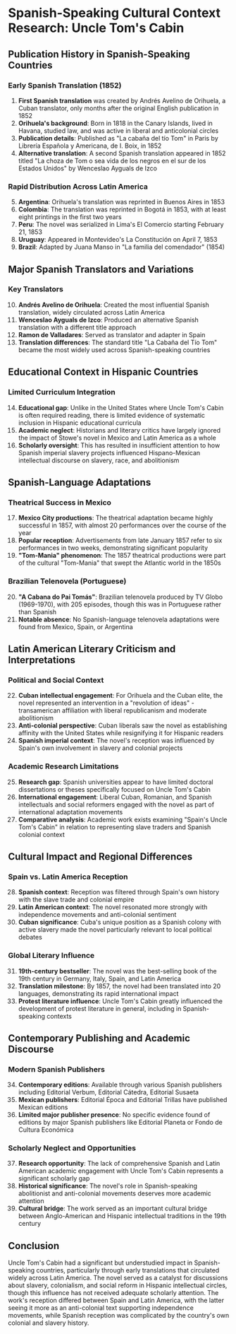 # Spanish-Speaking Cultural Context Research: Uncle Tom's Cabin

## Publication History in Spanish-Speaking Countries

### Early Spanish Translation (1852)
1. **First Spanish translation** was created by Andrés Avelino de Orihuela, a Cuban translator, only months after the original English publication in 1852
2. **Orihuela's background**: Born in 1818 in the Canary Islands, lived in Havana, studied law, and was active in liberal and anticolonial circles
3. **Publication details**: Published as "La cabaña del tío Tom" in Paris by Librería Española y Americana, de I. Boix, in 1852
4. **Alternative translation**: A second Spanish translation appeared in 1852 titled "La choza de Tom o sea vida de los negros en el sur de los Estados Unidos" by Wenceslao Ayguals de Izco

### Rapid Distribution Across Latin America
5. **Argentina**: Orihuela's translation was reprinted in Buenos Aires in 1853
6. **Colombia**: The translation was reprinted in Bogotá in 1853, with at least eight printings in the first two years
7. **Peru**: The novel was serialized in Lima's El Comercio starting February 21, 1853
8. **Uruguay**: Appeared in Montevideo's La Constitución on April 7, 1853
9. **Brazil**: Adapted by Juana Manso in "La familia del comendador" (1854)

## Major Spanish Translators and Variations

### Key Translators
10. **Andrés Avelino de Orihuela**: Created the most influential Spanish translation, widely circulated across Latin America
11. **Wenceslao Ayguals de Izco**: Produced an alternative Spanish translation with a different title approach
12. **Ramon de Valladares**: Served as translator and adapter in Spain
13. **Translation differences**: The standard title "La Cabaña del Tío Tom" became the most widely used across Spanish-speaking countries

## Educational Context in Hispanic Countries

### Limited Curriculum Integration
14. **Educational gap**: Unlike in the United States where Uncle Tom's Cabin is often required reading, there is limited evidence of systematic inclusion in Hispanic educational curricula
15. **Academic neglect**: Historians and literary critics have largely ignored the impact of Stowe's novel in Mexico and Latin America as a whole
16. **Scholarly oversight**: This has resulted in insufficient attention to how Spanish imperial slavery projects influenced Hispano-Mexican intellectual discourse on slavery, race, and abolitionism

## Spanish-Language Adaptations

### Theatrical Success in Mexico
17. **Mexico City productions**: The theatrical adaptation became highly successful in 1857, with almost 20 performances over the course of the year
18. **Popular reception**: Advertisements from late January 1857 refer to six performances in two weeks, demonstrating significant popularity
19. **"Tom-Mania" phenomenon**: The 1857 theatrical productions were part of the cultural "Tom-Mania" that swept the Atlantic world in the 1850s

### Brazilian Telenovela (Portuguese)
20. **"A Cabana do Pai Tomás"**: Brazilian telenovela produced by TV Globo (1969-1970), with 205 episodes, though this was in Portuguese rather than Spanish
21. **Notable absence**: No Spanish-language telenovela adaptations were found from Mexico, Spain, or Argentina

## Latin American Literary Criticism and Interpretations

### Political and Social Context
22. **Cuban intellectual engagement**: For Orihuela and the Cuban elite, the novel represented an intervention in a "revolution of ideas" - transamerican affiliation with liberal republicanism and moderate abolitionism
23. **Anti-colonial perspective**: Cuban liberals saw the novel as establishing affinity with the United States while resignifying it for Hispanic readers
24. **Spanish imperial context**: The novel's reception was influenced by Spain's own involvement in slavery and colonial projects

### Academic Research Limitations
25. **Research gap**: Spanish universities appear to have limited doctoral dissertations or theses specifically focused on Uncle Tom's Cabin
26. **International engagement**: Liberal Cuban, Romanian, and Spanish intellectuals and social reformers engaged with the novel as part of international adaptation movements
27. **Comparative analysis**: Academic work exists examining "Spain's Uncle Tom's Cabin" in relation to representing slave traders and Spanish colonial context

## Cultural Impact and Regional Differences

### Spain vs. Latin America Reception
28. **Spanish context**: Reception was filtered through Spain's own history with the slave trade and colonial empire
29. **Latin American context**: The novel resonated more strongly with independence movements and anti-colonial sentiment
30. **Cuban significance**: Cuba's unique position as a Spanish colony with active slavery made the novel particularly relevant to local political debates

### Global Literary Influence
31. **19th-century bestseller**: The novel was the best-selling book of the 19th century in Germany, Italy, Spain, and Latin America
32. **Translation milestone**: By 1857, the novel had been translated into 20 languages, demonstrating its rapid international impact
33. **Protest literature influence**: Uncle Tom's Cabin greatly influenced the development of protest literature in general, including in Spanish-speaking contexts

## Contemporary Publishing and Academic Discourse

### Modern Spanish Publishers
34. **Contemporary editions**: Available through various Spanish publishers including Editorial Verbum, Editorial Cátedra, Editorial Susaeta
35. **Mexican publishers**: Editorial Época and Editorial Trillas have published Mexican editions
36. **Limited major publisher presence**: No specific evidence found of editions by major Spanish publishers like Editorial Planeta or Fondo de Cultura Económica

### Scholarly Neglect and Opportunities
37. **Research opportunity**: The lack of comprehensive Spanish and Latin American academic engagement with Uncle Tom's Cabin represents a significant scholarly gap
38. **Historical significance**: The novel's role in Spanish-speaking abolitionist and anti-colonial movements deserves more academic attention
39. **Cultural bridge**: The work served as an important cultural bridge between Anglo-American and Hispanic intellectual traditions in the 19th century

## Conclusion

Uncle Tom's Cabin had a significant but understudied impact in Spanish-speaking countries, particularly through early translations that circulated widely across Latin America. The novel served as a catalyst for discussions about slavery, colonialism, and social reform in Hispanic intellectual circles, though this influence has not received adequate scholarly attention. The work's reception differed between Spain and Latin America, with the latter seeing it more as an anti-colonial text supporting independence movements, while Spanish reception was complicated by the country's own colonial and slavery history.